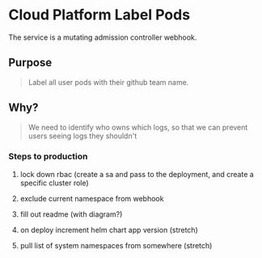 # Cloud Platform Label Pods

The service is a mutating admission controller webhook.

## Purpose

> Label all user pods with their github team name.

## Why? 

> We need to identify who owns which logs, so that we can prevent users seeing logs they shouldn't

### Steps to production

1. lock down rbac (create a sa and pass to the deployment, and create a specific cluster role)
1. exclude current namespace from webhook
1. fill out readme (with diagram?)

1. on deploy increment helm chart app version (stretch)
1. pull list of system namespaces from somewhere (stretch)
